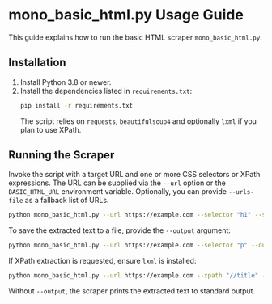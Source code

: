 # mono_basic_html.py Usage Guide

This guide explains how to run the basic HTML scraper `mono_basic_html.py`.

## Installation

1. Install Python 3.8 or newer.
2. Install the dependencies listed in `requirements.txt`:
   ```bash
   pip install -r requirements.txt
   ```
   The script relies on `requests`, `beautifulsoup4` and optionally `lxml` if you plan to use XPath.

## Running the Scraper

Invoke the script with a target URL and one or more CSS selectors or XPath expressions.
The URL can be supplied via the `--url` option or the `BASIC_HTML_URL` environment
variable. Optionally, you can provide `--urls-file` as a fallback list of URLs.

```bash
python mono_basic_html.py --url https://example.com --selector "h1" --selector ".content p"
```

To save the extracted text to a file, provide the `--output` argument:

```bash
python mono_basic_html.py --url https://example.com --selector "p" --output output.txt
```

If XPath extraction is requested, ensure `lxml` is installed:

```bash
python mono_basic_html.py --url https://example.com --xpath "//title" --xpath "//p[1]"
```

Without `--output`, the scraper prints the extracted text to standard output.
